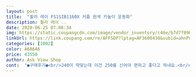 ```yaml
---
layout: post 
title:  "휠라 레이 FS1SIB1160X 커플 흰색 키높이 운동화" 
description: 휠라 레이 ..
date: 2020-06-25 07:08:34 
img: https://static.coupangcdn.com/image/vendor_inventory/c46e/b7d7f896362b03efc66eb7e8c62c38057bcdc13573559b7d05155f336bd9.jpg 
linkUrl: https://link.coupang.com/re/AFFSDP?lptag=AF3600438&subid=ahnPublicAsk&pageKey=319077535&itemId=1019473542&vendorItemId=70495280584&traceid=V0-113-7b6495b1c07a5bd7 
categories: [1002] 
color: A6A6A6 
price: 43550 
author: Ask View Shop 
cont:  "●구매후기●<br/>240이 딱맞는데 이건 250를 신어야 편하고 좋다고 하네요.<br/><br/>또 여기저기 검색하다 겨우 여기서 주문했는데 성공<br/>아이가 발이 편하다고 좋아해요.<br/><br/>얼마전에 똑같은 상품을 주문했는데 품절됐다고 후에 취소됐어요.<br/><br/>인기 좋은 상품인지 사이즈 구하기가 힘들었네요.<br/><br/>쭉 훨라 시리즈별로 신고 있는데 레이가 깔끔하네요.<br/><br/>240이 딱맞는데 이건 250를 신어야 편하고 좋다고 하네요.<br/><br/>또 여기저기 검색하다 겨우 여기서 주문했는데 성공<br/>아이가 발이 편하다고 좋아해요.<br/><br/>얼마전에 똑같은 상품을 주문했는데 품절됐다고 후에 취소됐어요.<br/><br/>인기 좋은 상품인지 사이즈 구하기가 힘들었네요.<br/><br/>쭉 훨라 시리즈별로 신고 있는데 레이가 깔끔하네요.<br/><br/>240이 딱맞는데 이건 250를 신어야 편하고 좋다고 하네요.<br/><br/>또 여기저기 검색하다 겨우 여기서 주문했는데 성공<br/>아이가 발이 편하다고 좋아해요.<br/><br/>얼마전에 똑같은 상품을 주문했는데 품절됐다고 후에 취소됐어요.<br/><br/>인기 좋은 상품인지 사이즈 구하기가 힘들었네요.<br/><br/>쭉 훨라 시리즈별로 신고 있는데 레이가 깔끔하네요.<br/><br/>" 
---
```

